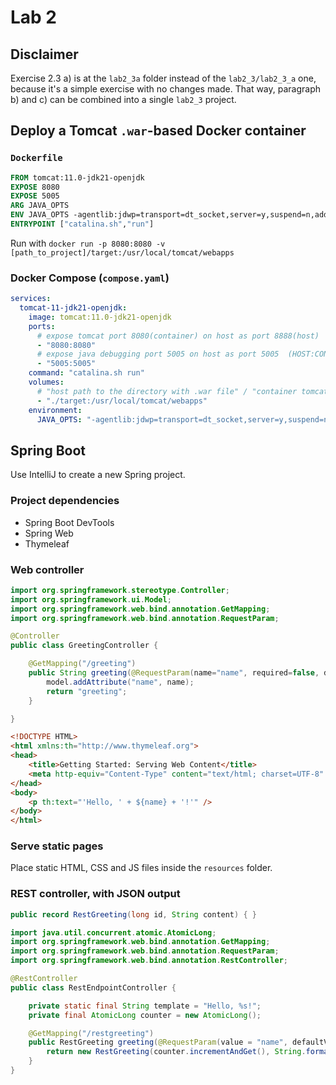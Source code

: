 # Lab 2
## Disclaimer
Exercise 2.3 a\) is at the `lab2_3a` folder instead of the `lab2_3/lab2_3_a` one, because it's a simple exercise with no changes made. That way, paragraph b\) and c\) can be combined into a single `lab2_3` project.

## Deploy a Tomcat `.war`-based Docker container
### `Dockerfile`
```dockerfile
FROM tomcat:11.0-jdk21-openjdk
EXPOSE 8080
EXPOSE 5005
ARG JAVA_OPTS
ENV JAVA_OPTS -agentlib:jdwp=transport=dt_socket,server=y,suspend=n,address=*:5005
ENTRYPOINT ["catalina.sh","run"]
```

Run with `docker run -p 8080:8080 -v [path_to_project]/target:/usr/local/tomcat/webapps`

### Docker Compose (`compose.yaml`)
```yaml
services:
  tomcat-11-jdk21-openjdk:
    image: tomcat:11.0-jdk21-openjdk
    ports:
      # expose tomcat port 8080(container) on host as port 8888(host)
      - "8080:8080"
      # expose java debugging port 5005 on host as port 5005  (HOST:CONTAINER)
      - "5005:5005"
    command: "catalina.sh run"
    volumes:
      # "host path to the directory with .war file" / "container tomcat directory with webapps"
      - "./target:/usr/local/tomcat/webapps"
    environment:
      JAVA_OPTS: "-agentlib:jdwp=transport=dt_socket,server=y,suspend=n,address=*:5005"
```

## Spring Boot
Use IntelliJ to create a new Spring project.

### Project dependencies
- Spring Boot DevTools
- Spring Web
- Thymeleaf

### Web controller
```java
import org.springframework.stereotype.Controller;
import org.springframework.ui.Model;
import org.springframework.web.bind.annotation.GetMapping;
import org.springframework.web.bind.annotation.RequestParam;

@Controller
public class GreetingController {

	@GetMapping("/greeting")
	public String greeting(@RequestParam(name="name", required=false, defaultValue="World") String name, Model model) {
		model.addAttribute("name", name);
		return "greeting";
	}

}
```

```html
<!DOCTYPE HTML>
<html xmlns:th="http://www.thymeleaf.org">
<head> 
    <title>Getting Started: Serving Web Content</title> 
    <meta http-equiv="Content-Type" content="text/html; charset=UTF-8" />
</head>
<body>
    <p th:text="'Hello, ' + ${name} + '!'" />
</body>
</html>
```

### Serve static pages
Place static HTML, CSS and JS files inside the `resources` folder.

### REST controller, with JSON output
```java
public record RestGreeting(long id, String content) { }
```

```java
import java.util.concurrent.atomic.AtomicLong;
import org.springframework.web.bind.annotation.GetMapping;
import org.springframework.web.bind.annotation.RequestParam;
import org.springframework.web.bind.annotation.RestController;

@RestController
public class RestEndpointController {

    private static final String template = "Hello, %s!";
    private final AtomicLong counter = new AtomicLong();

    @GetMapping("/restgreeting")
    public RestGreeting greeting(@RequestParam(value = "name", defaultValue = "World") String name) {
        return new RestGreeting(counter.incrementAndGet(), String.format(template, name));
    }
}
```